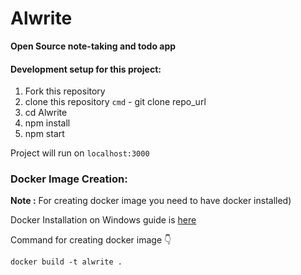 # Alwrite
**Open Source note-taking and todo app**


#### Development setup for this project:

1. Fork this repository
2. clone this repository
`cmd` - git clone repo_url
3. cd Alwrite
4. npm install
5. npm start

Project will run on `localhost:3000`
### Docker Image Creation:

**Note :**  For creating docker image you need to have docker installed)

Docker Installation on Windows guide is [here](https://github.com/StarTrooper08/DockerInstallation)

Command for creating docker image 👇 

 `docker build -t alwrite .`
